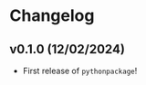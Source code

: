 # Changelog

<!--next-version-placeholder-->

## v0.1.0 (12/02/2024)

- First release of `pythonpackage`!